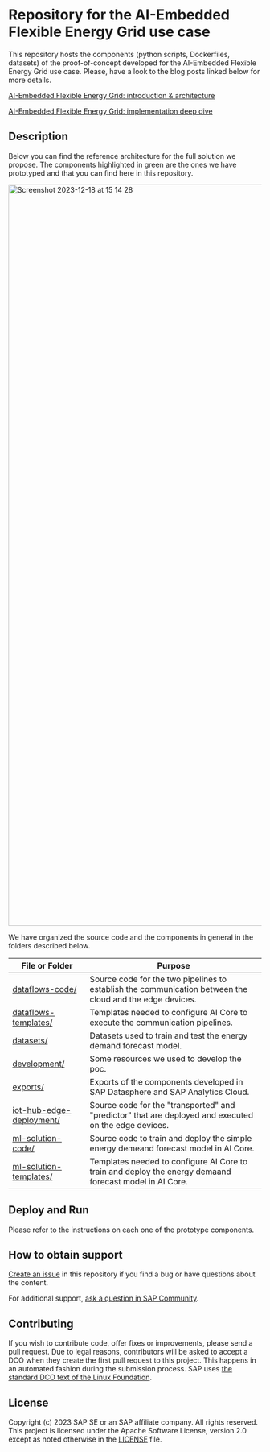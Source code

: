 # Repository for the AI-Embedded Flexible Energy Grid use case 
This repository hosts the components (python scripts, Dockerfiles, datasets) of the proof-of-concept developed for the AI-Embedded Flexible Energy Grid use case.
Please, have a look to the blog posts linked below for more details.

[AI-Embedded Flexible Energy Grid: introduction & architecture](https://blogs.sap.com/2023/12/19/ai-embedded-flexible-energy-grid-introduction-architecture/)

[AI-Embedded Flexible Energy Grid: implementation deep dive](https://blogs.sap.com/2023/12/19/ai-embedded-flexible-energy-grid-implementation-deep-dive/)

## Description 

Below you can find the reference architecture for the full solution we propose. The components highlighted in green are the ones we have prototyped and that you can find here in this repository.

<img width="1472" alt="Screenshot 2023-12-18 at 15 14 28" src="https://github.com/SAP-samples/btp-industry-use-cases/assets/1317854/4b569af9-168e-4399-8fb2-f558249f963e">


We have organized the source code and the components in general in the folders described below.

File or Folder | Purpose
---------|----------
[dataflows-code/](./dataflows-code/) | Source code for the two pipelines to establish the communication between the cloud and the edge devices.
[dataflows-templates/](./dataflows-templates/) | Templates needed to configure AI Core to execute the communication pipelines.
[datasets/](./datasets/) | Datasets used to train and test the energy demand forecast model.
[development/](./development/) | Some resources we used to develop the poc.
[exports/](./exports/) | Exports of the components developed in SAP Datasphere and SAP Analytics Cloud.
[iot-hub-edge-deployment/](./iot-hub-edge-deployment/) | Source code for the "transported" and "predictor" that are deployed and executed on the edge devices.
[ml-solution-code/](./ml-solution-code/) | Source code to train and deploy the simple energy demeand forecast model in AI Core.
[ml-solution-templates/](./ml-solution-templates/) | Templates needed to configure AI Core to train and deploy the energy demaand forecast model in AI Core.

## Deploy and Run
Please refer to the instructions on each one of the prototype components.

## How to obtain support
[Create an issue](https://github.com/SAP-samples/btp-industry-use-cases/issues) in this repository if you find a bug or have questions about the content.
 
For additional support, [ask a question in SAP Community](https://answers.sap.com/questions/ask.html).

## Contributing
If you wish to contribute code, offer fixes or improvements, please send a pull request. Due to legal reasons, contributors will be asked to accept a DCO when they create the first pull request to this project. This happens in an automated fashion during the submission process. SAP uses [the standard DCO text of the Linux Foundation](https://developercertificate.org/).

## License
Copyright (c) 2023 SAP SE or an SAP affiliate company. All rights reserved. This project is licensed under the Apache Software License, version 2.0 except as noted otherwise in the [LICENSE](../LICENSE) file.
